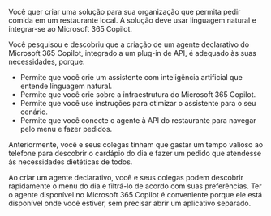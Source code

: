 Você quer criar uma solução para sua organização que permita pedir comida em um restaurante local. A solução deve usar linguagem natural e integrar-se ao Microsoft 365 Copilot.

Você pesquisou e descobriu que a criação de um agente declarativo do Microsoft 365 Copilot, integrado a um plug-in de API, é adequado às suas necessidades, porque:

- Permite que você crie um assistente com inteligência artificial que entende linguagem natural.
- Permite que você crie sobre a infraestrutura do Microsoft 365 Copilot.
- Permite que você use instruções para otimizar o assistente para o seu cenário.
- Permite que você conecte o agente à API do restaurante para navegar pelo menu e fazer pedidos.

Anteriormente, você e seus colegas tinham que gastar um tempo valioso ao telefone para descobrir o cardápio do dia e fazer um pedido que atendesse às necessidades dietéticas de todos.

Ao criar um agente declarativo, você e seus colegas podem descobrir rapidamente o menu do dia e filtrá-lo de acordo com suas preferências. Ter o agente disponível no Microsoft 365 Copilot é conveniente porque ele está disponível onde você estiver, sem precisar abrir um aplicativo separado.
